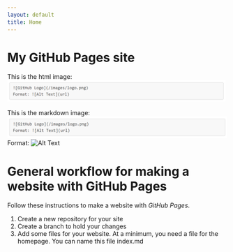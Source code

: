 ```yaml
---
layout: default
title: Home
---
```


# My GitHub Pages site
This is the html image:
<img src="Images/AltText.png" width="500">

This is the markdown image:
![This image is a test](Images/AltText.png)
Format: ![Alt Text](url)


# General workflow for making a website with GitHub Pages
Follow these instructions to make a website with _GitHub Pages_.

1. Create a new repository for your site
2. Create a branch to hold your changes
3. Add some files for your website. At a minimum, you need a file for the homepage. You can name this file index.md
